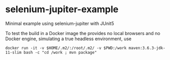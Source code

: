 # selenium-jupiter-example
Minimal example using selenium-jupiter with JUnit5

To test the build in a Docker image the provides no local browsers and no
Docker engine, simulating a true headless environment, use

    docker run -it -v $HOME/.m2/:/root/.m2/ -v $PWD:/work maven:3.6.3-jdk-11-slim bash -c "cd /work ; mvn package"